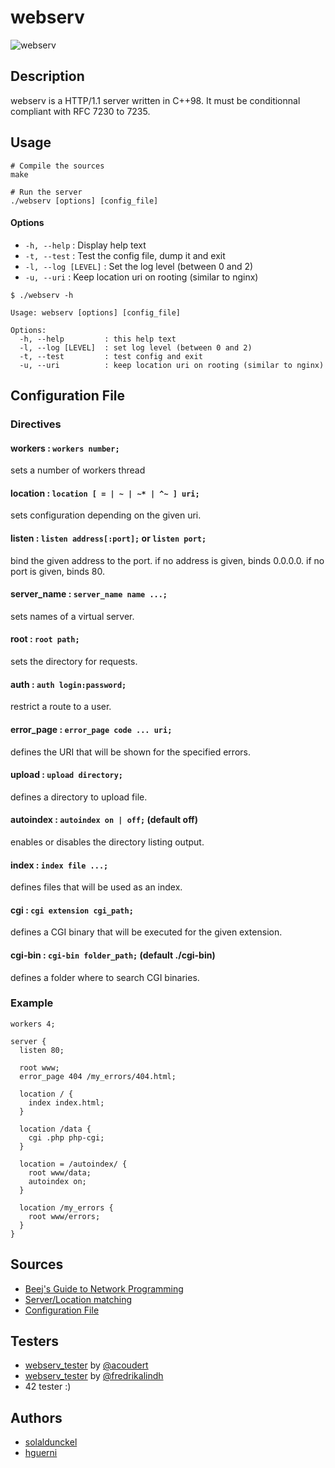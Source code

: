 # webserv

![webserv](https://i.imgur.com/7rVOORs.png)

## Description

webserv is a HTTP/1.1 server written in C++98. It must be conditionnal compliant with RFC 7230 to 7235.

## Usage

```shell
# Compile the sources
make
```
```shell
# Run the server
./webserv [options] [config_file]
```
#### Options
- ```-h, --help```  : Display help text
- ```-t, --test```  : Test the config file, dump it and exit
- ```-l, --log [LEVEL]```  : Set the log level (between 0 and 2)
- ```-u, --uri```  : Keep location uri on rooting (similar to nginx)

```
$ ./webserv -h

Usage: webserv [options] [config_file]

Options:
  -h, --help         : this help text
  -l, --log [LEVEL]  : set log level (between 0 and 2)
  -t, --test         : test config and exit
  -u, --uri          : keep location uri on rooting (similar to nginx)
```

## Configuration File

### Directives

#### workers : ```workers number;```

sets a number of workers thread

#### location : ```location [ = | ~ | ~* | ^~ ] uri;```

sets configuration depending on the given uri.

#### listen : ```listen address[:port];``` or ```listen port;```

bind the given address to the port. if no address is given, binds 0.0.0.0. if no port is given, binds 80.

#### server_name : ```server_name name ...;```

sets names of a virtual server.

#### root : ```root path;```

sets the directory for requests.

#### auth : ```auth login:password;```

restrict a route to a user.

#### error_page : ```error_page code ... uri;```

defines the URI that will be shown for the specified errors.

#### upload : ```upload directory;```

defines a directory to upload file.

#### autoindex : ```autoindex on | off;``` (default off)

enables or disables the directory listing output.

#### index : ```index file ...;```

defines files that will be used as an index.

#### cgi : ```cgi extension cgi_path;```

defines a CGI binary that will be executed for the given extension.

#### cgi-bin : ```cgi-bin folder_path;``` (default ./cgi-bin)

defines a folder where to search CGI binaries.

### Example

```
workers 4;

server {
  listen 80;

  root www;
  error_page 404 /my_errors/404.html;

  location / {
    index index.html;
  }
  
  location /data {
    cgi .php php-cgi;
  }

  location = /autoindex/ {
    root www/data;
    autoindex on;
  }
  
  location /my_errors {
    root www/errors;
  }
}
```

## Sources
- [Beej's Guide to Network Programming](http://beej.us/guide/bgnet/)
- [Server/Location matching](https://www.digitalocean.com/community/tutorials/understanding-nginx-server-and-location-block-selection-algorithms)
- [Configuration File](http://nginx.org/en/docs/dirindex.html)

## Testers
- [webserv_tester](https://github.com/acoudert/webserv_tester) by [@acoudert](https://github.com/acoudert)
- [webserv_tester](https://github.com/fredrikalindh/webserv_tester) by [@fredrikalindh](https://github.com/fredrikalindh)
- 42 tester :)

## Authors

* [solaldunckel](https://github.com/solaldunckel)
* [hguerni](https://github.com/hguerni)

